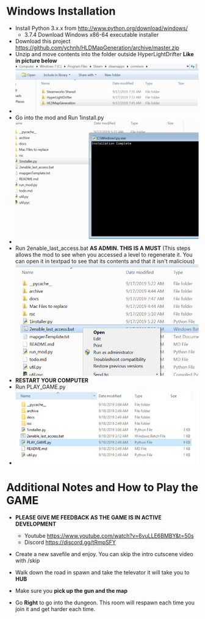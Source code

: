 # Windows Installation
* Install Python 3.x.x from http://www.python.org/download/windows/
  * 3.7.4 Download Windows x86-64 executable installer
* Download this project https://github.com/ychnh/HLDMapGeneration/archive/master.zip
* Unzip and move contents into the folder outside HyperLightDrifter **Like in picture below**
* ![](step1.PNG)
* Go into the mod and Run 1install.py
* ![](step2.PNG)
* Run 2enable_last_access.bat **AS ADMIN. THIS IS A MUST** (This steps allows the mod to see when you accessed a level to regenerate it. You can open it in textpad to see that its contents and that it isn't malicious)
![](step23.png)
* **RESTART YOUR COMPUTER**
* Run PLAY_GAME.py
* ![](step3.PNG)

# Additional Notes and How to Play the GAME
* **PLEASE GIVE ME FEEDBACK AS THE GAME IS IN ACTIVE DEVELOPMENT**
  * Youtube https://www.youtube.com/watch?v=6vuLLE6BMBY&t=50s
  * Discord https://discord.gg/tRmpSFY

* Create a new savefile and enjoy. You can skip the intro cutscene video with /skip
* Walk down the road in spawn and take the televator it will take you to **HUB**
* Make sure you **pick up the gun and the map**
* Go **Right** to go into the dungeon. This room will respawn each time you join it and get harder each time.
